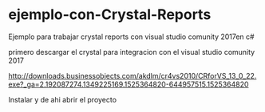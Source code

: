 # ejemplo-con-Crystal-Reports
Ejemplo para trabajar crystal reports con visual studio comunity 2017en c#

primero descargar el crystal para integracion con el visual studio comunity 2017

http://downloads.businessobjects.com/akdlm/cr4vs2010/CRforVS_13_0_22.exe?_ga=2.192087274.1349225169.1525364820-644957515.1525364820

Instalar y de ahi abrir el proyecto
